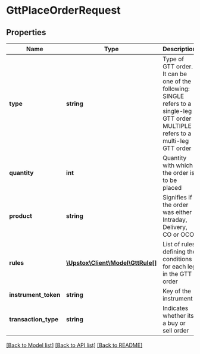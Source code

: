 # GttPlaceOrderRequest

## Properties
Name | Type | Description | Notes
------------ | ------------- | ------------- | -------------
**type** | **string** | Type of GTT order. It can be one of the following: SINGLE refers to a single-leg GTT order MULTIPLE refers to a multi-leg GTT order | 
**quantity** | **int** | Quantity with which the order is to be placed | 
**product** | **string** | Signifies if the order was either Intraday, Delivery, CO or OCO | 
**rules** | [**\Upstox\Client\Model\GttRule[]**](GttRule.md) | List of rules defining the conditions for each leg in the GTT order | 
**instrument_token** | **string** | Key of the instrument | 
**transaction_type** | **string** | Indicates whether its a buy or sell order | 

[[Back to Model list]](../../README.md#documentation-for-models) [[Back to API list]](../../README.md#documentation-for-api-endpoints) [[Back to README]](../../README.md)

